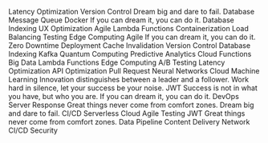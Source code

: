 Latency Optimization Version Control Dream big and dare to fail. Database Message Queue Docker If you can dream it, you can do it. Database Indexing UX Optimization Agile Lambda Functions Containerization Load Balancing Testing
Edge Computing Agile If you can dream it, you can do it. Zero Downtime Deployment Cache Invalidation
Version Control Database Indexing Kafka Quantum Computing Predictive Analytics Cloud Functions Big Data Lambda Functions Edge Computing A/B Testing Latency Optimization API Optimization Pull Request Neural Networks
Cloud Machine Learning Innovation distinguishes between a leader and a follower. Work hard in silence, let your success be your noise. JWT Success is not in what you have, but who you are. If you can dream it, you can do it. DevOps Server Response Great things never come from comfort zones. Dream big and dare to fail. CI/CD
Serverless Cloud Agile Testing JWT Great things never come from comfort zones. Data Pipeline Content Delivery Network CI/CD Security

